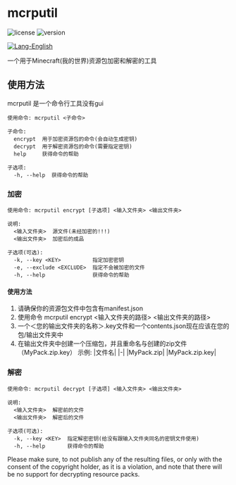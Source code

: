 # mcrputil

![license](https://img.shields.io/badge/License-Apache_2.0-blue.svg)
![version](https://img.shields.io/badge/Version-1.1.5-green.svg)

[![Lang-English](https://img.shields.io/badge/Lang-English-brightgreen)](README.md)

一个用于Minecraft(我的世界)资源包加密和解密的工具

## 使用方法

mcrputil 是一个命令行工具没有gui

```
使用命令: mcrputil <子命令>

子命令:
  encrypt  用于加密资源包的命令(会自动生成密钥)
  decrypt  用于解密资源包的命令(需要指定密钥)
  help     获得命令的帮助

子选项:
  -h, --help  获得命令的帮助
```

### 加密

```
使用命令: mcrputil encrypt [子选项] <输入文件夹> <输出文件夹>

说明:
  <输入文件夹>  源文件(未经加密的!!!)
  <输出文件夹>  加密后的成品

子选项(可选):
  -k, --key <KEY>          指定加密密钥
  -e, --exclude <EXCLUDE>  指定不会被加密的文件
  -h, --help               获得命令的帮助
```

#### 使用方法

1. 请确保你的资源包文件中包含有manifest.json
2. 使用命令 mcrputil encrypt <输入文件夹的路径> <输出文件夹的路径>
3. 一个＜您的输出文件夹的名称＞.key文件和一个contents.json现在应该在您的包/输出文件夹中
4. 在输出文件夹中创建一个压缩包，并且重命名与创建的zip文件（MyPack.zip.key）
示例: 
|文件名|
|-|
|MyPack.zip|
|MyPack.zip.key|

### 解密

```
使用命令: mcrputil decrypt [子选项] <输入文件夹> <输出文件夹>

说明:
  <输入文件夹>  解密前的文件
  <输出文件夹>  解密后的文件

子选项(可选):
  -k, --key <KEY>  指定解密密钥(给没有跟输入文件夹同名的密钥文件使用)
  -h, --help       获得命令的帮助
```
Please make sure, to not publish any of the resulting files, or only with the consent of the copyright holder, as it is
a violation, and note that there will be no support for decrypting resource packs.
